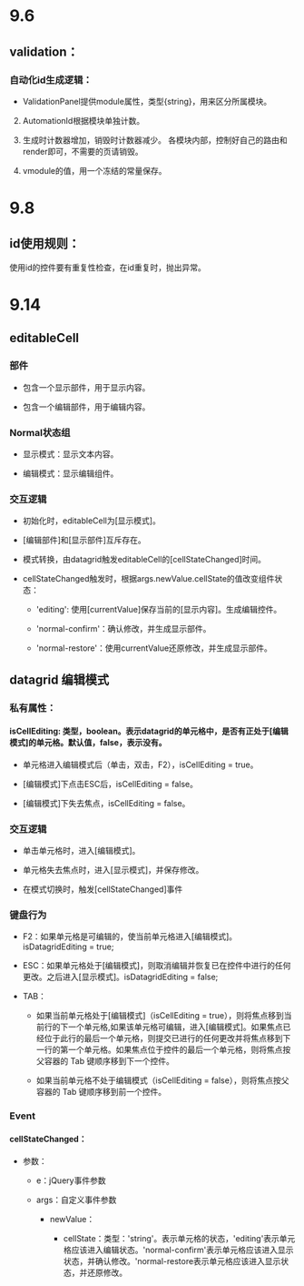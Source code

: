 
# 9.6


## validation：

### 自动化id生成逻辑：

* ValidationPanel提供module属性，类型{string}，用来区分所属模块。

2. AutomationId根据模块单独计数。

3. 生成时计数器增加，销毁时计数器减少。 各模块内部，控制好自己的路由和render即可，不需要的页请销毁。

4. vmodule的值，用一个冻结的常量保存。


# 9.8


## id使用规则：

使用id的控件要有重复性检查，在id重复时，抛出异常。



# 9.14

## editableCell

### 部件

* 包含一个显示部件，用于显示内容。

* 包含一个编辑部件，用于编辑内容。

### Normal状态组

* 显示模式：显示文本内容。

* 编辑模式：显示编辑组件。

### 交互逻辑

* 初始化时，editableCell为[显示模式]。

* [编辑部件]和[显示部件]互斥存在。

* 模式转换，由datagrid触发editableCell的[cellStateChanged]时间。

* cellStateChanged触发时，根据args.newValue.cellState的值改变组件状态：

    * 'editing': 使用[currentValue]保存当前的[显示内容]。生成编辑控件。

    * 'normal-confirm'：确认修改，并生成显示部件。

    * 'normal-restore'：使用currentValue还原修改，并生成显示部件。

## datagrid 编辑模式

### 私有属性：

#### isCellEditing: 类型，boolean。表示datagrid的单元格中，是否有正处于[编辑模式]的单元格。默认值，false，表示没有。

* 单元格进入编辑模式后（单击，双击，F2），isCellEditing = true。

* [编辑模式]下点击ESC后，isCellEditing = false。

* [编辑模式]下失去焦点，isCellEditing = false。

### 交互逻辑

* 单击单元格时，进入[编辑模式]。

* 单元格失去焦点时，进入[显示模式]，并保存修改。

* 在模式切换时，触发[cellStateChanged]事件

### 键盘行为

* F2：如果单元格是可编辑的，使当前单元格进入[编辑模式]。isDatagridEditing = true;

* ESC：如果单元格处于[编辑模式]，则取消编辑并恢复已在控件中进行的任何更改。之后进入[显示模式]。isDatagridEditing = false;

* TAB：

    * 如果当前单元格处于[编辑模式]（isCellEditing = true），则将焦点移到当前行的下一个单元格,如果该单元格可编辑，进入[编辑模式]。如果焦点已经位于此行的最后一个单元格，则提交已进行的任何更改并将焦点移到下一行的第一个单元格。如果焦点位于控件的最后一个单元格，则将焦点按父容器的 Tab 键顺序移到下一个控件。

    * 如果当前单元格不处于编辑模式（isCellEditing = false），则将焦点按父容器的 Tab 键顺序移到前一个控件。

### Event

#### cellStateChanged：

* 参数：
    
    * e：jQuery事件参数
    
    * args：自定义事件参数

        * newValue：
            
            * cellState：类型：'string'。表示单元格的状态，'editing'表示单元格应该进入编辑状态。'normal-confirm'表示单元格应该进入显示状态，并确认修改。'normal-restore表示单元格应该进入显示状态，并还原修改。
            



